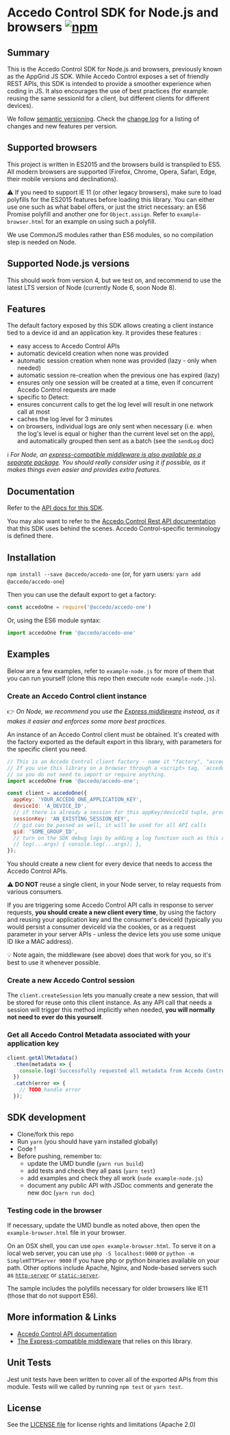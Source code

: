 # Accedo Control SDK for Node.js and browsers [![npm](https://img.shields.io/npm/v/@accedo/accedo-one.svg?maxAge=3600)](https://www.npmjs.com/package/@accedo/accedo-one)

## Summary

This is the Accedo Control SDK for Node.js and browsers, previously known as the AppGrid JS SDK.
While Accedo Control exposes a set of friendly REST APIs, this SDK is intended to provide a smoother experience when coding in JS.
It also encourages the use of best practices (for example: reusing the same sessionId for a client, but different clients for different devices).

We follow [semantic versioning](http://semver.org/).
Check the [change log](./CHANGELOG.md) for a listing of changes and new features per version.

## Supported browsers

This project is written in ES2015 and the browsers build is transpiled to ES5.
All modern browsers are supported (Firefox, Chrome, Opera, Safari, Edge, their mobile versions and declinations).

⚠️ If you need to support IE 11 (or other legacy browsers), make sure to load polyfills for the ES2015 features before loading this library. You can either use one such as what babel offers, or just the strict necessary: an ES6 Promise polyfill and another one for `Object.assign`.
Refer to `example-browser.html` for an example on using such a polyfill.

We use CommonJS modules rather than ES6 modules, so no compilation step is needed on Node.

## Supported Node.js versions

This should work from version 4, but we test on, and recommend to use the latest LTS version of Node (currently Node 6, soon Node 8).

## Features

The default factory exposed by this SDK allows creating a client instance tied to a device id and an application key. It provides these features :
 - easy access to Accedo Control APIs
 - automatic deviceId creation when none was provided
 - automatic session creation when none was provided (lazy - only when needed)
 - automatic session re-creation when the previous one has expired (lazy)
 - ensures only one session will be created at a time, even if concurrent Accedo Control requests are made
 - specific to Detect:
  - ensures concurrent calls to get the log level will result in one network call at most
  - caches the log level for 3 minutes
  - on browsers, individual logs are only sent when necessary (i.e. when the log's level is equal or higher than the current level set on the app), and automatically grouped then sent as a batch (see the `sendLog` doc)

:information_source: _For Node, an [express-compatible middleware is also available as a separate package](https://github.com/Accedo-Products/accedo-control-sdk-express).
You should really consider using it if possible, as it makes things even easier and provides extra features._

## Documentation

Refer to the [API docs for this SDK](https://accedo-products.github.io/accedo-one-sdk-js/).

You may also want to refer to the [Accedo Control Rest API documentation](https://developer.one.accedo.tv/) that this SDK uses behind the scenes. Accedo Control-specific terminology is defined there.

## Installation

`npm install --save @accedo/accedo-one` (or, for yarn users: `yarn add @accedo/accedo-one`)

Then you can use the default export to get a factory:
```js
const accedoOne = require('@accedo/accedo-one')
```
Or, using the ES6 module syntax:
```js
import accedoOne from '@accedo/accedo-one'
```

## Examples
Below are a few examples, refer to `example-node.js` for more of them that you can run yourself (clone this repo then execute `node example-node.js`).

### Create an Accedo Control client instance

:point_right: _On Node, we recommend you use the [Express middleware](https://github.com/Accedo-Products/accedo-control-sdk-express) instead, as it makes it easier and enforces some more best practices._

An instance of an Accedo Control client must be obtained. It's created with the factory exported as the default export in this library, with parameters for the specific client you need.

```javascript
// This is an Accedo Control client factory - name it "factory", "accedoOne", or anything else.
// If you use this library on a browser through a <script> tag, `accedoOne` is a global variable
// so you do not need to import or require anything.
import accedoOne from '@accedo/accedo-one';

const client = accedoOne({
  appKey: 'YOUR_ACCEDO_ONE_APPLICATION_KEY',
  deviceId: 'A_DEVICE_ID',
  // if there is already a session for this appKey/deviceId tuple, provide it
  sessionKey: 'AN_EXISTING_SESSION_KEY',
  // gid can be passed as well, it will be used for all API calls
  gid: 'SOME_GROUP_ID',
  // turn on the SDK debug logs by adding a log function such as this one
  // log(...args) { console.log(...args); },
});
```

You should create a new client for every device that needs to access the Accedo Control APIs.

:warning: **DO NOT** reuse a single client, in your Node server, to relay requests from various consumers.

If you are triggering some Accedo Control API calls in response to server requests, **you should create a new client every time**, by using the factory and reusing your application key and the consumer's deviceId (typically you would persist a consumer deviceId via the cookies, or as a request parameter in your server APIs - unless the device lets you use some unique ID like a MAC address).

:bulb: Note again, the middleware (see above) does that work for you, so it's best to use it whenever possible.

### Create a new Accedo Control session

The `client.createSession` lets you manually create a new session, that will be stored for reuse onto this client instance.
As any API call that needs a session will trigger this method implicitly when needed, **you will normally not need to ever do this yourself**.

### Get all Accedo Control Metadata associated with your application key
```javascript
client.getAllMetadata()
  .then(metadata => {
    console.log('Successfully requested all metadata from Accedo Control', metadata);
  })
  .catch(error => {
    // TODO handle error
  });
```

## SDK development

  * Clone/fork this repo
  * Run `yarn` (you should have yarn installed globally)
  * Code !
  * Before pushing, remember to:
    - update the UMD bundle (`yarn run build`)
    - add tests and check they all pass (`yarn test`)
    - add examples and check they all work (`node example-node.js`)
    - document any public API with JSDoc comments and generate the new doc (`yarn run doc`)

### Testing code in the browser

If necessary, update the UMD bundle as noted above, then open the `example-browser.html` file in your browser.

On an OSX shell, you can use `open example-browser.html`.
To serve it on a local web server, you can use `php -S localhost:9000` or `python -m SimpleHTTPServer 9000` if you have php or python binaries available on your path.
Other options include Apache, Nginx, and Node-based servers such as [`http-server`](https://www.npmjs.com/package/http-server) or [`static-server`](https://www.npmjs.com/package/static-server).

The sample includes the polyfills necessary for older browsers like IE11 (those that do not support ES6).

## More information & Links

* [Accedo Control API documentation](https://developer.one.accedo.tv)
* [The Express-compatible middleware](https://github.com/Accedo-Products/accedo-control-sdk-express) that relies on this library.

## Unit Tests

Jest unit tests have been written to cover all of the exported APIs from this module. Tests will we called by running `npm test` or `yarn test`.

## License

See the [LICENSE file](./LICENSE.md) for license rights and limitations (Apache 2.0)
